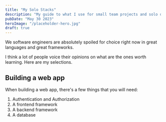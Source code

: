 ```yaml
---
title: "My Solo Stacks"
description: "My guide to what I use for small team projects and solo development"
pubDate: "May 30 2023"
heroImage: "/placeholder-hero.jpg"
draft: true
---
```


We software engineers are absolutely spoiled for choice right now in great languages and great frameworks.

I think a lot of people voice their opinions on what are the ones worth learning. Here are my selections.

## Building a web app

When building a web app, there's a few things that you will need:

1. Authentication and Authorization
2. A frontend framework
3. A backend framework
4. A database

